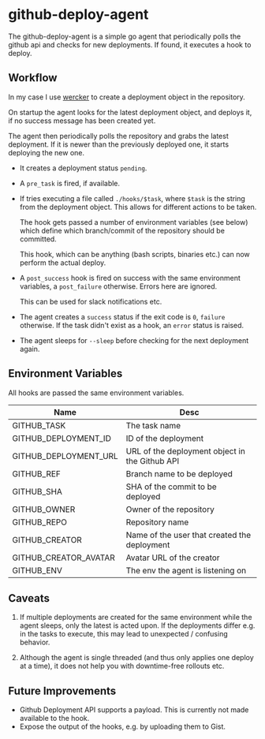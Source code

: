 # github-deploy-agent

The github-deploy-agent is a simple go agent that periodically polls the github api and checks for new deployments.
If found, it executes a hook to deploy.

## Workflow

In my case I use [wercker](https://wercker.com) to create a deployment object in the repository.

On startup the agent looks for the latest deployment object, and deploys it, if no
success message has been created yet.

The agent then periodically polls the repository and grabs the latest deployment.
If it is newer than the previously deployed one, it starts deploying the new one.

* It creates a deployment status `pending`.
* A `pre_task` is fired, if available.
* If tries executing a file called `./hooks/$task`, where `$task` is the string
  from the deployment object. This allows for different actions to be taken.

  The hook gets passed a number of environment variables (see below)
  which define which branch/commit of the repository should be committed.

   This hook, which can be anything (bash scripts, binaries etc.) can now perform the actual deploy.
* A `post_success` hook is fired on success with the same environment variables,
  a `post_failure` otherwise. Errors here are ignored.

   This can be used for slack notifications etc.
* The agent creates a `success` status if the exit code is `0`, `failure` otherwise.
  If the task didn't exist as a hook, an `error` status is raised.

* The agent sleeps for `--sleep` before checking for the next deployment again.

## Environment Variables

All hooks are passed the same environment variables.

Name                   | Desc
-----------------------|--------------------
GITHUB_TASK            | The task name
GITHUB_DEPLOYMENT_ID   | ID of the deployment
GITHUB_DEPLOYMENT_URL  | URL of the deployment object in the Github API
GITHUB_REF             | Branch name to be deployed
GITHUB_SHA             | SHA of the commit to be deployed
GITHUB_OWNER           | Owner of the repository
GITHUB_REPO            | Repository name
GITHUB_CREATOR         | Name of the user that created the deployment
GITHUB_CREATOR_AVATAR  | Avatar URL of the creator
GITHUB_ENV             | The env the agent is listening on

## Caveats

1. If multiple deployments are created for the same environment while the agent sleeps,
   only the latest is acted upon. If the deployments differ e.g. in the tasks to execute,
   this may lead to unexpected / confusing behavior.

2. Although the agent is single threaded (and thus only applies one deploy at a time), it
   does not help you with downtime-free rollouts etc.

## Future Improvements

* Github Deployment API supports a payload. This is currently not made available to the hook.
* Expose the output of the hooks, e.g. by uploading them to Gist.
